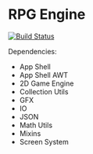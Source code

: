# RPG Engine
[![Build Status](https://travis-ci.org/Androbin/RPG-Engine.svg?branch=master)](https://travis-ci.org/Androbin/RPG-Engine)

Dependencies:
 - App Shell
 - App Shell AWT
 - 2D Game Engine
 - Collection Utils
 - GFX
 - IO
 - JSON
 - Math Utils
 - Mixins
 - Screen System
